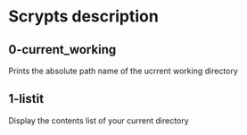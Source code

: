 # Scrypts description

## 0-current_working 

Prints the absolute path name of the ucrrent working directory

## 1-listit

Display the contents list of your current directory
